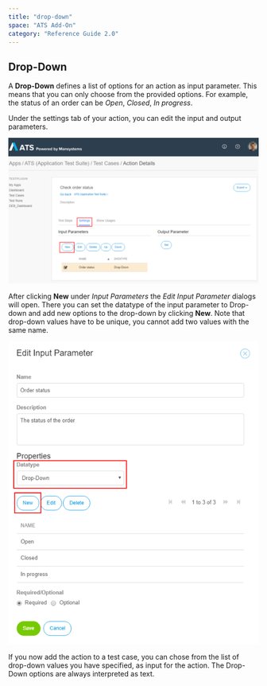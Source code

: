 ```yaml
---
title: "drop-down"
space: "ATS Add-On"
category: "Reference Guide 2.0"
---
```


## Drop-Down
A **Drop-Down** defines a list of options for an action as input parameter. This means that you can only choose from the provided options. For example, the status of an order can be _Open_, _Closed_, _In progress_. 

Under the settings tab of your action, you can edit the input and output parameters. 

![](attachments/drop-down/action_add_dropdown.png)

After clicking **New** under *Input Parameters* the *Edit Input Parameter* dialogs will open. There you can set the datatype of the input parameter to Drop-down and add new options to the drop-down by clicking **New**. Note that drop-down values have to be unique, you cannot add two values with the same name.  

![](attachments/drop-down/action_add_dropdown_edit.png)

If you now add the action to a test case, you can chose from the list of drop-down values you have specified, as input for the action. The Drop-Down options are always interpreted as text.